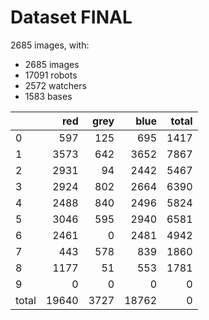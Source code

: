 # Dataset FINAL

2685 images, with:

 - 2685 images
 - 17091 robots
 - 2572 watchers
 - 1583 bases

|       |   red |   grey |   blue |   total |
|:------|------:|-------:|-------:|--------:|
| 0     |   597 |    125 |    695 |    1417 |
| 1     |  3573 |    642 |   3652 |    7867 |
| 2     |  2931 |     94 |   2442 |    5467 |
| 3     |  2924 |    802 |   2664 |    6390 |
| 4     |  2488 |    840 |   2496 |    5824 |
| 5     |  3046 |    595 |   2940 |    6581 |
| 6     |  2461 |      0 |   2481 |    4942 |
| 7     |   443 |    578 |    839 |    1860 |
| 8     |  1177 |     51 |    553 |    1781 |
| 9     |     0 |      0 |      0 |       0 |
| total | 19640 |   3727 |  18762 |       0 |

